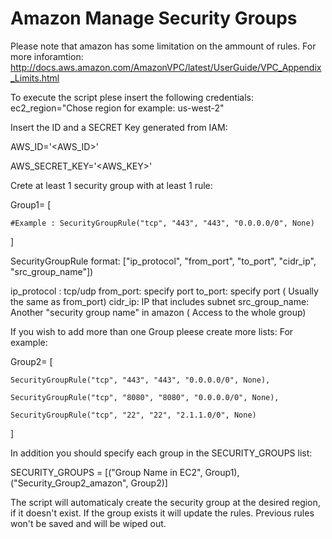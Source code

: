 # Amazon Manage Security Groups

Please note that amazon has some limitation on the ammount of rules.
For more inforamtion:
http://docs.aws.amazon.com/AmazonVPC/latest/UserGuide/VPC_Appendix_Limits.html

To execute the script plese insert the following credentials: 
ec2_region="Chose region for example: us-west-2"

Insert the ID and a SECRET Key generated from IAM:

AWS_ID='<AWS_ID>'

AWS_SECRET_KEY='<AWS_KEY>'


Crete at least 1 security group with at least 1 rule:

Group1= [

	#Example : SecurityGroupRule("tcp", "443", "443", "0.0.0.0/0", None)
	
]

SecurityGroupRule format:
["ip_protocol", "from_port", "to_port", "cidr_ip", "src_group_name"])

ip_protocol : tcp/udp
from_port: specify port
to_port: specify port ( Usually the same as from_port)
cidr_ip: IP that includes subnet
src_group_name: Another "security group name" in amazon ( Access to the whole group)  

If you wish to add more than one Group pleese create more lists:
For example:

Group2= [

	SecurityGroupRule("tcp", "443", "443", "0.0.0.0/0", None),
	
	SecurityGroupRule("tcp", "8080", "8080", "0.0.0.0/0", None),
	
	SecurityGroupRule("tcp", "22", "22", "2.1.1.0/0", None)
	
]


In addition you should specify each group in the SECURITY_GROUPS list:

SECURITY_GROUPS = [("Group Name in EC2", Group1), ("Security_Group2_amazon", Group2)]

The script will automaticaly create the security group at the desired region, if it doesn't exist. 
If the group exists it will update the rules. Previous rules won't be saved and will be wiped out. 
